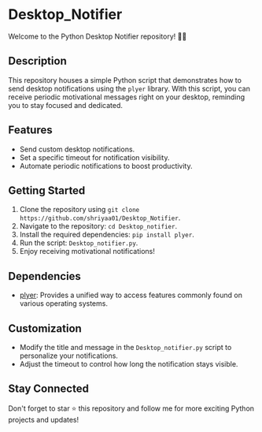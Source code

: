 # Desktop_Notifier

Welcome to the Python Desktop Notifier repository! 🔔🐍

## Description

This repository houses a simple Python script that demonstrates how to send desktop notifications using the `plyer` library. With this script, you can receive periodic motivational messages right on your desktop, reminding you to stay focused and dedicated.

## Features

- Send custom desktop notifications.
- Set a specific timeout for notification visibility.
- Automate periodic notifications to boost productivity.

## Getting Started

1. Clone the repository using `git clone https://github.com/shriyaa01/Desktop_Notifier`.
2. Navigate to the repository: `cd Desktop_notifier`.
3. Install the required dependencies: `pip install plyer`.
4. Run the script: `Desktop_notifier.py`.
5. Enjoy receiving motivational notifications!

## Dependencies

- [plyer](https://plyer.readthedocs.io/en/latest/): Provides a unified way to access features commonly found on various operating systems.

## Customization

- Modify the title and message in the `Desktop_notifier.py` script to personalize your notifications.
- Adjust the timeout to control how long the notification stays visible.


## Stay Connected

Don't forget to star ⭐ this repository and follow me for more exciting Python projects and updates!
